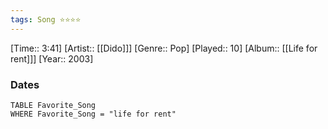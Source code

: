 ```yaml
---
tags: Song ⭐⭐⭐⭐ 
---
```

[Time:: 3:41]
[Artist:: [[Dido]]]
[Genre:: Pop]
[Played:: 10]
[Album:: [[Life for rent]]]
[Year:: 2003]
### Dates
````dataview
TABLE Favorite_Song
WHERE Favorite_Song = "life for rent"
````